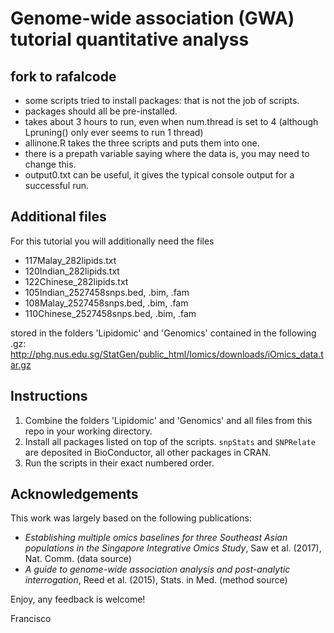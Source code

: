 # Genome-wide association (GWA) tutorial quantitative analyss

## fork to rafalcode
* some scripts tried to install packages: that is not the job of scripts.
* packages should all be pre-installed.
* takes about 3 hours to run, even when num.thread is set to 4 (although Lpruning() only ever seems to run 1 thread)
* allinone.R takes the three scripts and puts them into one.
* there is a prepath variable saying where the data is, you may need to change this.
* output0.txt can be useful, it gives the typical console output for a successful run.

## Additional files

For this tutorial you will additionally need the files

- 117Malay_282lipids.txt
- 120Indian_282lipids.txt
- 122Chinese_282lipids.txt
- 105Indian_2527458snps.bed, .bim, .fam
- 108Malay_2527458snps.bed, .bim, .fam
- 110Chinese_2527458snps.bed, .bim, .fam

stored in the folders 'Lipidomic' and 'Genomics' contained in the following .gz:
http://phg.nus.edu.sg/StatGen/public_html/Iomics/downloads/iOmics_data.tar.gz

## Instructions

1. Combine the folders 'Lipidomic' and 'Genomics' and all files from this repo in your working directory.
2. Install all packages listed on top of the scripts. `snpStats` and `SNPRelate` are deposited in BioConductor, all other packages in CRAN.
3. Run the scripts in their exact numbered order.

## Acknowledgements

This work was largely based on the following publications:

- *Establishing multiple omics baselines for three Southeast Asian populations in the Singapore Integrative Omics Study*, Saw et al. (2017), Nat. Comm. (data source)
- *A guide to genome-wide association analysis and post-analytic interrogation*, Reed et al. (2015), Stats. in Med. (method source)

Enjoy, any feedback is welcome!

Francisco
